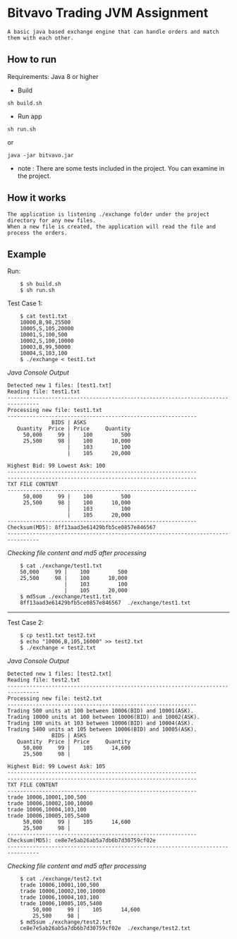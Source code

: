 # Bitvavo Trading JVM Assignment

    A basic java based exchange engine that can handle orders and match them with each other.

## How to run

Requirements:
Java 8 or higher

* Build

```shell
sh build.sh
```

* Run app

```shell
sh run.sh
```
or
```shell
java -jar bitvavo.jar
```

* note : There are some tests included in the project. You can examine in the project.

## How it works

    The application is listening ./exchange folder under the project directory for any new files.
    When a new file is created, the application will read the file and process the orders.

## Example

Run:

``` text
    $ sh build.sh    
    $ sh run.sh
```

Test Case 1:

``` text
    $ cat test1.txt 
    10000,B,98,25500
    10005,S,105,20000
    10001,S,100,500
    10002,S,100,10000
    10003,B,99,50000
    10004,S,103,100
    $ ./exchange < test1.txt
```    

*Java Console Output*

``` text
Detected new 1 files: [test1.txt]
Reading file: test1.txt
--------------------------------------------------------------------------------
Processing new file: test1.txt
------------------------------------------------------------
              BIDS | ASKS              
   Quantity  Price | Price     Quantity
     50,000     99 |    100         500
     25,500     98 |    100      10,000
                   |    103         100
                   |    105      20,000

Highest Bid: 99	Lowest Ask: 100
------------------------------------------------------------
------------------------------------------------------------
TXT FILE CONTENT
------------------------------------------------------------
     50,000     99 |    100         500
     25,500     98 |    100      10,000
                   |    103         100
                   |    105      20,000
------------------------------------------------------------
Checksum(MD5): 8ff13aad3e61429bfb5ce0857e846567
--------------------------------------------------------------------------------
```
*Checking file content and md5 after processing*
``` text
    $ cat ./exchange/test1.txt
    50,000     99 |    100         500
    25,500     98 |    100      10,000
                  |    103         100
                  |    105      20,000
    $ md5sum ./exchange/test1.txt
    8ff13aad3e61429bfb5ce0857e846567  ./exchange/test1.txt
``` 
---
Test Case 2:
``` text
    $ cp test1.txt test2.txt
    $ echo "10006,B,105,16000" >> test2.txt 
    $ ./exchange < test2.txt
```    

*Java Console Output*

``` text
Detected new 1 files: [test2.txt]
Reading file: test2.txt
--------------------------------------------------------------------------------
Processing new file: test2.txt
------------------------------------------------------------
Trading 500 units at 100 between 10006(BID) and 10001(ASK).
Trading 10000 units at 100 between 10006(BID) and 10002(ASK).
Trading 100 units at 103 between 10006(BID) and 10004(ASK).
Trading 5400 units at 105 between 10006(BID) and 10005(ASK).
              BIDS | ASKS              
   Quantity  Price | Price     Quantity
     50,000     99 |    105      14,600
     25,500     98 |                   

Highest Bid: 99	Lowest Ask: 105
------------------------------------------------------------
------------------------------------------------------------
TXT FILE CONTENT
------------------------------------------------------------
trade 10006,10001,100,500
trade 10006,10002,100,10000
trade 10006,10004,103,100
trade 10006,10005,105,5400
     50,000     99 |    105      14,600
     25,500     98 |                   
------------------------------------------------------------
Checksum(MD5): ce8e7e5ab26ab5a7db6b7d30759cf02e
--------------------------------------------------------------------------------
```
*Checking file content and md5 after processing*
``` text
    $ cat ./exchange/test2.txt
    trade 10006,10001,100,500
    trade 10006,10002,100,10000
    trade 10006,10004,103,100
    trade 10006,10005,105,5400
        50,000     99 |    105      14,600
        25,500     98 |                   
    $ md5sum ./exchange/test2.txt
    ce8e7e5ab26ab5a7db6b7d30759cf02e  ./exchange/test2.txt
``` 
    